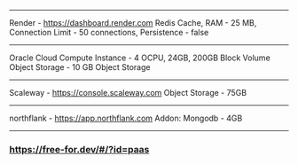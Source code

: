 ----
Render - https://dashboard.render.com
Redis Cache, RAM - 25 MB, Connection Limit - 50 connections, Persistence - false

----
Oracle Cloud
Compute Instance - 4 OCPU, 24GB, 200GB Block Volume
Object Storage - 10 GB Object Storage

----
Scaleway - https://console.scaleway.com
Object Storage - 75GB

----
northflank - https://app.northflank.com
Addon: Mongodb - 4GB

----

### https://free-for.dev/#/?id=paas